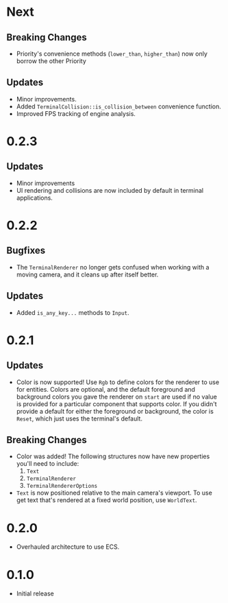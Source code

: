 # Next
## Breaking Changes
  - Priority's convenience methods (`lower_than`, `higher_than`) now only borrow the other Priority 
## Updates
  - Minor improvements.
  - Added `TerminalCollision::is_collision_between` convenience function.
  - Improved FPS tracking of engine analysis.

# 0.2.3
## Updates
  - Minor improvements
  - UI rendering and collisions are now included by default in terminal applications.

# 0.2.2
## Bugfixes
  - The `TerminalRenderer` no longer gets confused when working with a moving camera, and it cleans up after itself better.
## Updates
- Added `is_any_key...` methods to `Input`.

# 0.2.1

## Updates
- Color is now supported! Use `Rgb` to define colors for the renderer to use for entities. Colors are optional, and the default foreground and background colors you gave the renderer on `start` are used if no value is provided for a particular component that supports color. If you didn't provide a default for either the foreground or background, the color is `Reset`, which just uses the terminal's default.

## Breaking Changes

- Color was added! The following structures now have new properties you'll need to include:
  1. `Text`
  1. `TerminalRenderer`
  1. `TerminalRendererOptions`
- `Text` is now positioned relative to the main camera's viewport. To use get text that's rendered at a fixed world position, use `WorldText`.

# 0.2.0

- Overhauled architecture to use ECS.

# 0.1.0

- Initial release

